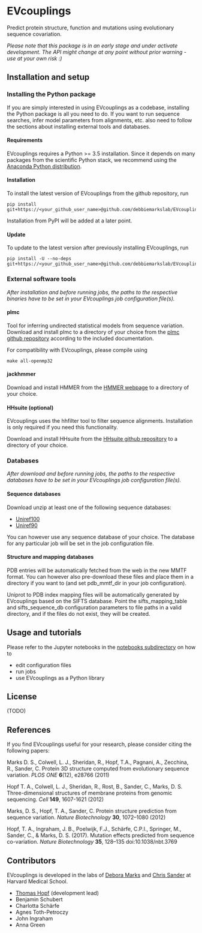 # EVcouplings

Predict protein structure, function and mutations using evolutionary sequence covariation.

*Please note that this package is in an early stage and under activate development. The API might change at any point without prior warning - use at your own risk :)*

## Installation and setup

### Installing the Python package

If you are simply interested in using EVcouplings as a codebase, installing the Python package is all you need to do. If you want to run sequence searches, infer model parameters from alignments, etc. also need to follow the sections about installing external tools and databases.

#### Requirements

EVcouplings requires a Python >= 3.5 installation. Since it depends on many packages from the scientific Python stack, we recommend using the [Anaconda Python distribution](https://www.continuum.io/downloads).

#### Installation

To install the latest version of EVcouplings from the github repository, run

    pip install git+https://<your_github_user_name>@github.com/debbiemarkslab/EVcouplings.git
    
Installation from PyPI will be added at a later point.

#### Update

To update to the latest version after previously installing EVcouplings, run

    pip install -U --no-deps git+https://<your_github_user_name>@github.com/debbiemarkslab/EVcouplings.git



### External software tools

*After installation and before running jobs, the paths to the respective binaries have to be set in your EVcouplings job configuration file(s).*

#### plmc

Tool for inferring undirected statistical models from sequence variation. Download and install plmc to a directory of your choice from the [plmc github repository](https://github.com/debbiemarkslab/plmc) according to the included documentation.

For compatibility with EVcouplings, please compile using

    make all-openmp32


#### jackhmmer

Download and install HMMER from the [HMMER webpage](http://hmmer.org/download.html) to a directory of your choice.

#### HHsuite (optional)

EVcouplings uses the hhfilter tool to filter sequence alignments. Installation is only required if you need this functionality.

Download and install HHsuite from the [HHsuite github repository](https://github.com/soedinglab/hh-suite) to a directory of your choice.


### Databases

*After download and before running jobs, the paths to the respective databases have to be set in your EVcouplings job configuration file(s).*

#### Sequence databases

Download unzip at least one of the following sequence databases:
* [Uniref100](ftp://ftp.uniprot.org/pub/databases/uniprot/uniref/uniref100/uniref100.fasta.gz)
* [Uniref90](ftp://ftp.uniprot.org/pub/databases/uniprot/uniref/uniref90/uniref90.fasta.gz)

You can however use any sequence database of your choice. The database for any particular job will be set in the job configuration file.

#### Structure and mapping databases

PDB entries will be automatically fetched from the web in the new MMTF format. You can however also pre-download these files and place them in a directory if you want to (and set pdb_mmtf_dir in your job configuration).

Uniprot to PDB index mapping files will be automatically generated by EVcouplings based on the SIFTS database. Point the sifts_mapping_table and sifts_sequence_db configuration parameters to file paths in a valid directory, and if the files do not exist, they will be created.

## Usage and tutorials

Please refer to the Jupyter notebooks in the [notebooks subdirectory](https://github.com/debbiemarkslab/EVcouplings/tree/master/notebooks) on how to
* edit configuration files
* run jobs
* use EVcouplings as a Python library

## License

(TODO)

## References

If you find EVcouplings useful for your research, please consider citing the following papers:

Marks D. S., Colwell, L. J., Sheridan, R., Hopf, T.A., Pagnani, A., Zecchina, R., Sander, C. Protein 3D structure computed from evolutionary sequence variation. *PLOS ONE* **6**(12), e28766 (2011)

Hopf T. A., Colwell, L. J., Sheridan, R., Rost, B., Sander, C., Marks, D. S. Three-dimensional structures of membrane proteins from genomic sequencing. *Cell* **149**, 1607-1621 (2012)

Marks, D. S., Hopf, T. A., Sander, C. Protein structure prediction from sequence variation. *Nature Biotechnology* **30**, 1072–1080 (2012)

Hopf, T. A., Ingraham, J. B., Poelwijk, F.J., Schärfe, C.P.I., Springer, M., Sander, C., & Marks, D. S. (2017). Mutation effects predicted from sequence co-variation. *Nature Biotechnology* **35**, 128–135 doi:10.1038/nbt.3769

## Contributors

EVcouplings is developed in the labs of [Debora Marks](http://marks.hms.harvard.edu) and [Chris Sander](http://sanderlab.org/) at Harvard Medical School.

* [Thomas Hopf](mailto:thomas.hopf@gmail.com) (development lead)
* Benjamin Schubert
* Charlotta Schärfe
* Agnes Toth-Petroczy
* John Ingraham
* Anna Green
